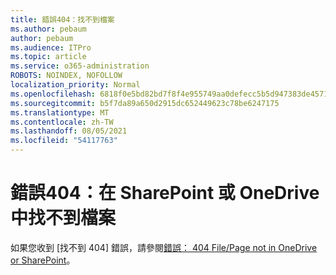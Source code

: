 ```yaml
---
title: 錯誤404：找不到檔案
ms.author: pebaum
author: pebaum
ms.audience: ITPro
ms.topic: article
ms.service: o365-administration
ROBOTS: NOINDEX, NOFOLLOW
localization_priority: Normal
ms.openlocfilehash: 6818f0e5bd82bd7f8f4e955749aa0defecc5b5d947383de4571c23a4bd316497
ms.sourcegitcommit: b5f7da89a650d2915dc652449623c78be6247175
ms.translationtype: MT
ms.contentlocale: zh-TW
ms.lasthandoff: 08/05/2021
ms.locfileid: "54117763"
---
```

# <a name="error-404-file-not-found-in-sharepoint-or-onedrive"></a>錯誤404：在 SharePoint 或 OneDrive 中找不到檔案

如果您收到 [找不到 404] 錯誤，請參閱[錯誤： 404 File/Page not in OneDrive or SharePoint](/sharepoint/troubleshoot/administration/error-404-onedrive-sharepoint)。